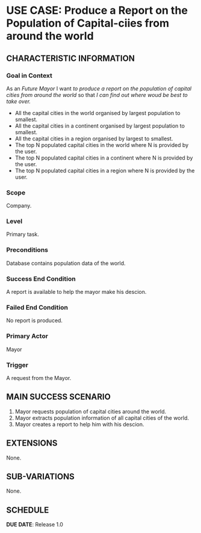 # USE CASE: Produce a Report on the Population of Capital-ciies from around the world

## CHARACTERISTIC INFORMATION

### Goal in Context

As an *Future Mayor* I want *to produce a report on the population of capital cities from around the world* so that *I can find out where woud be best to take over.*

- All the capital cities in the world organised by largest population to smallest.
- All the capital cities in a continent organised by largest population to smallest.
- All the capital cities in a region organised by largest to smallest.
- The top N populated capital cities in the world where N is provided by the user.
- The top N populated capital cities in a continent where N is provided by the user.
- The top N populated capital cities in a region where N is provided by the user.

### Scope

Company.

### Level

Primary task.

### Preconditions

Database contains population data of the world.

### Success End Condition

A report is available to help the mayor make his descion.

### Failed End Condition

No report is produced.

### Primary Actor
Mayor

### Trigger

A request from the Mayor.

## MAIN SUCCESS SCENARIO

1. Mayor requests population of capital cities around the world.
2. Mayor extracts population information of all capital cities of the world.
3. Mayor creates a report to help him with his descion.

## EXTENSIONS

None.

## SUB-VARIATIONS

None.

## SCHEDULE

**DUE DATE**: Release 1.0

